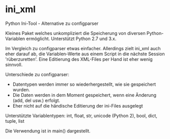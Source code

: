 # ini_xml
Python Ini-Tool - Alternative zu configparser

Kleines Paket welches unkompliziert die Speicherung von diversen Python-Variablen ermöglicht. Unterstützt Python 2.7 und 3.x.

Im Vergleich zu configparser etwas einfacher. Allerdings zielt ini_xml auch eher darauf ab, die Variablen-Werte aus einem Script
in die nächste Session 'rüberzuretten'. Eine Editierung des XML-Files per Hand ist eher wenig sinnvoll. 

Unterschiede zu configparser:

* Datentypen werden immer so wiederhergestellt, wie sie gespeichert wurden.
* Die Daten werden in dem Moment gespeichert, wenn eine Änderung (add, del usw.) erfolgt.
* Eher nicht auf die händische Editierung der ini-Files ausgelegt 


Unterstützte Variablentypen: int, float, str, unicode (Python 2), bool, dict, tuple, list

Die Verwendung ist in main() dargestellt.
